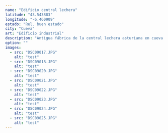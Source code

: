 ```yaml
---
name: "Edificio central lechera"
latitude: "43.543883"
longitude: "-6.460909"
estado: "Rel. buen estado"
city: "Cueva"
art: "Edificio industrial"
description: "Antigua fábrica de la central lechera asturiana en cueva."
option: ""
images:
  - src: "DSC09017.JPG"
    alt: "test"
  - src: "DSC09018.JPG"
    alt: "test"
  - src: "DSC09020.JPG"
    alt: "test"
  - src: "DSC09021.JPG"
    alt: "test"
  - src: "DSC09022.JPG"
    alt: "test"
  - src: "DSC09023.JPG"
    alt: "test"
  - src: "DSC09024.JPG"
    alt: "test"
  - src: "DSC09025.JPG"
    alt: "test"
---
```


